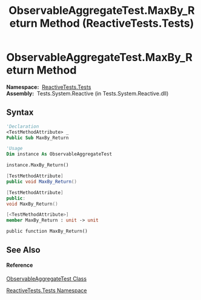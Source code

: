 ﻿---
title: ObservableAggregateTest.MaxBy_Return Method  (ReactiveTests.Tests)
TOCTitle: MaxBy_Return Method
ms:assetid: M:ReactiveTests.Tests.ObservableAggregateTest.MaxBy_Return
ms:mtpsurl: https://msdn.microsoft.com/en-us/library/reactivetests.tests.observableaggregatetest.maxby_return(v=VS.103)
ms:contentKeyID: 36620487
ms.date: 06/28/2011
mtps_version: v=VS.103
f1_keywords:
- ReactiveTests.Tests.ObservableAggregateTest.MaxBy_Return
dev_langs:
- CSharp
- JScript
- VB
- FSharp
- c++
---

# ObservableAggregateTest.MaxBy\_Return Method

**Namespace:**  [ReactiveTests.Tests](hh289046\(v=vs.103\).md)  
**Assembly:**  Tests.System.Reactive (in Tests.System.Reactive.dll)

## Syntax

``` vb
'Declaration
<TestMethodAttribute> _
Public Sub MaxBy_Return
```

``` vb
'Usage
Dim instance As ObservableAggregateTest

instance.MaxBy_Return()
```

``` csharp
[TestMethodAttribute]
public void MaxBy_Return()
```

``` c++
[TestMethodAttribute]
public:
void MaxBy_Return()
```

``` fsharp
[<TestMethodAttribute>]
member MaxBy_Return : unit -> unit 
```

``` jscript
public function MaxBy_Return()
```

## See Also

#### Reference

[ObservableAggregateTest Class](hh314823\(v=vs.103\).md)

[ReactiveTests.Tests Namespace](hh289046\(v=vs.103\).md)

